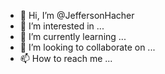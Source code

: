 - 👋 Hi, I’m @JeffersonHacher
- 👀 I’m interested in ...
- 🌱 I’m currently learning ...
- 💞️ I’m looking to collaborate on ...
- 📫 How to reach me ...

<!---
JeffersonHacher/JeffersonHacher is a ✨ special ✨ repository because its `README.md` (this file) appears on your GitHub profile.
You can click the Preview link to take a look at your changes.
--->
